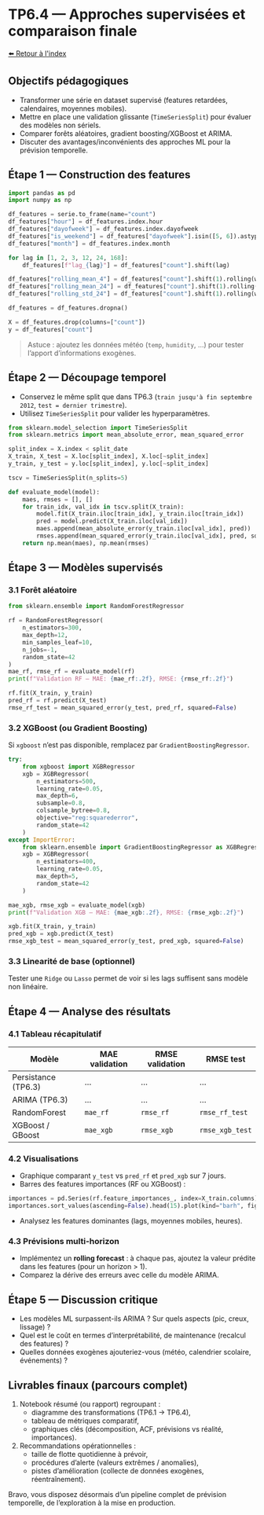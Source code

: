 # TP6.4 — Approches supervisées et comparaison finale

[⬅️ Retour à l'index](TP6_Series_Temporelles_Index.md)

## Objectifs pédagogiques

- Transformer une série en dataset supervisé (features retardées, calendaires, moyennes mobiles).
- Mettre en place une validation glissante (`TimeSeriesSplit`) pour évaluer des modèles non sériels.
- Comparer forêts aléatoires, gradient boosting/XGBoost et ARIMA.
- Discuter des avantages/inconvénients des approches ML pour la prévision temporelle.

## Étape 1 — Construction des features

```python
import pandas as pd
import numpy as np

df_features = serie.to_frame(name="count")
df_features["hour"] = df_features.index.hour
df_features["dayofweek"] = df_features.index.dayofweek
df_features["is_weekend"] = df_features["dayofweek"].isin([5, 6]).astype(int)
df_features["month"] = df_features.index.month

for lag in [1, 2, 3, 12, 24, 168]:
    df_features[f"lag_{lag}"] = df_features["count"].shift(lag)

df_features["rolling_mean_4"] = df_features["count"].shift(1).rolling(window=4).mean()
df_features["rolling_mean_24"] = df_features["count"].shift(1).rolling(window=24).mean()
df_features["rolling_std_24"] = df_features["count"].shift(1).rolling(window=24).std()

df_features = df_features.dropna()

X = df_features.drop(columns=["count"])
y = df_features["count"]
```

> Astuce : ajoutez les données météo (`temp`, `humidity`, …) pour tester l’apport d’informations exogènes.

## Étape 2 — Découpage temporel

- Conservez le même split que dans TP6.3 (`train jusqu'à fin septembre 2012`, `test = dernier trimestre`).
- Utilisez `TimeSeriesSplit` pour valider les hyperparamètres.

```python
from sklearn.model_selection import TimeSeriesSplit
from sklearn.metrics import mean_absolute_error, mean_squared_error

split_index = X.index < split_date
X_train, X_test = X.loc[split_index], X.loc[~split_index]
y_train, y_test = y.loc[split_index], y.loc[~split_index]

tscv = TimeSeriesSplit(n_splits=5)

def evaluate_model(model):
    maes, rmses = [], []
    for train_idx, val_idx in tscv.split(X_train):
        model.fit(X_train.iloc[train_idx], y_train.iloc[train_idx])
        pred = model.predict(X_train.iloc[val_idx])
        maes.append(mean_absolute_error(y_train.iloc[val_idx], pred))
        rmses.append(mean_squared_error(y_train.iloc[val_idx], pred, squared=False))
    return np.mean(maes), np.mean(rmses)
```

## Étape 3 — Modèles supervisés

### 3.1 Forêt aléatoire

```python
from sklearn.ensemble import RandomForestRegressor

rf = RandomForestRegressor(
    n_estimators=300,
    max_depth=12,
    min_samples_leaf=10,
    n_jobs=-1,
    random_state=42
)
mae_rf, rmse_rf = evaluate_model(rf)
print(f"Validation RF — MAE: {mae_rf:.2f}, RMSE: {rmse_rf:.2f}")

rf.fit(X_train, y_train)
pred_rf = rf.predict(X_test)
rmse_rf_test = mean_squared_error(y_test, pred_rf, squared=False)
```

### 3.2 XGBoost (ou Gradient Boosting)

Si `xgboost` n’est pas disponible, remplacez par `GradientBoostingRegressor`.

```python
try:
    from xgboost import XGBRegressor
    xgb = XGBRegressor(
        n_estimators=500,
        learning_rate=0.05,
        max_depth=6,
        subsample=0.8,
        colsample_bytree=0.8,
        objective="reg:squarederror",
        random_state=42
    )
except ImportError:
    from sklearn.ensemble import GradientBoostingRegressor as XGBRegressor
    xgb = XGBRegressor(
        n_estimators=400,
        learning_rate=0.05,
        max_depth=5,
        random_state=42
    )

mae_xgb, rmse_xgb = evaluate_model(xgb)
print(f"Validation XGB — MAE: {mae_xgb:.2f}, RMSE: {rmse_xgb:.2f}")

xgb.fit(X_train, y_train)
pred_xgb = xgb.predict(X_test)
rmse_xgb_test = mean_squared_error(y_test, pred_xgb, squared=False)
```

### 3.3 Linearité de base (optionnel)

Tester une `Ridge` ou `Lasso` permet de voir si les lags suffisent sans modèle non linéaire.

## Étape 4 — Analyse des résultats

### 4.1 Tableau récapitulatif

| Modèle | MAE validation | RMSE validation | RMSE test |
| --- | --- | --- | --- |
| Persistance (TP6.3) | … | … | … |
| ARIMA (TP6.3) | … | … | … |
| RandomForest | `mae_rf` | `rmse_rf` | `rmse_rf_test` |
| XGBoost / GBoost | `mae_xgb` | `rmse_xgb` | `rmse_xgb_test` |

### 4.2 Visualisations

- Graphique comparant `y_test` vs `pred_rf` et `pred_xgb` sur 7 jours.
- Barres des features importances (RF ou XGBoost) :

```python
importances = pd.Series(rf.feature_importances_, index=X_train.columns)
importances.sort_values(ascending=False).head(15).plot(kind="barh", figsize=(8,6))
```

- Analysez les features dominantes (lags, moyennes mobiles, heures).

### 4.3 Prévisions multi-horizon

- Implémentez un **rolling forecast** : à chaque pas, ajoutez la valeur prédite dans les features (pour un horizon > 1).
- Comparez la dérive des erreurs avec celle du modèle ARIMA.

## Étape 5 — Discussion critique

- Les modèles ML surpassent-ils ARIMA ? Sur quels aspects (pic, creux, lissage) ?
- Quel est le coût en termes d’interprétabilité, de maintenance (recalcul des features) ?
- Quelles données exogènes ajouteriez-vous (météo, calendrier scolaire, événements) ?

## Livrables finaux (parcours complet)

1. Notebook résumé (ou rapport) regroupant :
   - diagramme des transformations (TP6.1 → TP6.4),
   - tableau de métriques comparatif,
   - graphiques clés (décomposition, ACF, prévisions vs réalité, importances).
2. Recommandations opérationnelles :
   - taille de flotte quotidienne à prévoir,
   - procédures d’alerte (valeurs extrêmes / anomalies),
   - pistes d’amélioration (collecte de données exogènes, réentraînement).

Bravo, vous disposez désormais d’un pipeline complet de prévision temporelle, de l’exploration à la mise en production.
